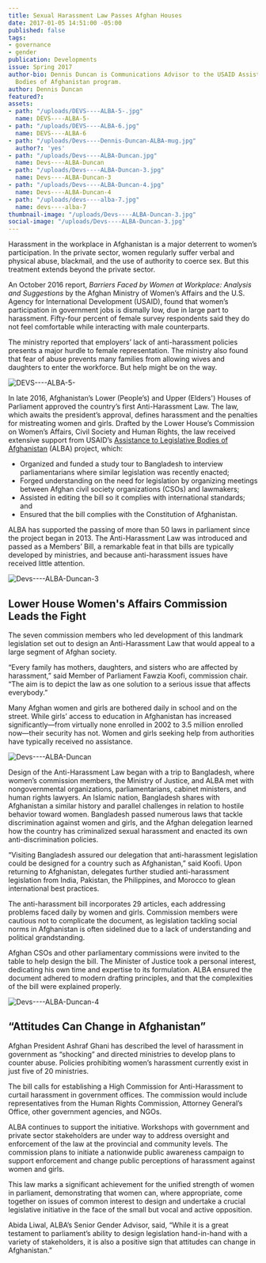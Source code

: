 ```yaml
---
title: Sexual Harassment Law Passes Afghan Houses
date: 2017-01-05 14:51:00 -05:00
published: false
tags:
- governance
- gender
publication: Developments
issue: Spring 2017
author-bio: Dennis Duncan is Communications Advisor to the USAID Assistance to Legislative
  Bodies of Afghanistan program.
author: Dennis Duncan
featured?: 
assets:
- path: "/uploads/DEVS----ALBA-5-.jpg"
  name: DEVS----ALBA-5-
- path: "/uploads/DEVS----ALBA-6.jpg"
  name: DEVS----ALBA-6
- path: "/uploads/Devs----Dennis-Duncan-ALBA-mug.jpg"
  author?: 'yes'
- path: "/uploads/Devs----ALBA-Duncan.jpg"
  name: Devs----ALBA-Duncan
- path: "/uploads/Devs----ALBA-Duncan-3.jpg"
  name: Devs----ALBA-Duncan-3
- path: "/uploads/Devs----ALBA-Duncan-4.jpg"
  name: Devs----ALBA-Duncan-4
- path: "/uploads/devs----alba-7.jpg"
  name: devs----alba-7
thumbnail-image: "/uploads/Devs----ALBA-Duncan-3.jpg"
social-image: "/uploads/Devs----ALBA-Duncan-3.jpg"
---
```


Harassment in the workplace in Afghanistan is a major deterrent to women’s participation. In the private sector, women regularly suffer verbal and physical abuse, blackmail, and the use of authority to coerce sex. But this treatment extends beyond the private sector.




An October 2016 report, *Barriers Faced by Women at Workplace: Analysis and Suggestions* by the Afghan Ministry of Women’s Affairs and the U.S. Agency for International Development (USAID), found that women’s participation in government jobs is dismally low, due in large part to harassment. Fifty-four percent of female survey respondents said they do not feel comfortable while interacting with male counterparts.

The ministry reported that employers’ lack of anti-harassment policies presents a major hurdle to female representation. The ministry also found that fear of abuse prevents many families from allowing wives and daughters to enter the workforce. But help might be on the way.

![DEVS----ALBA-5-](/uploads/DEVS----ALBA-5-.jpg "Voting in the Afghan Parliament to pass the Anti-Harassment Law.") 

In late 2016, Afghanistan’s Lower (People’s) and Upper (Elders') Houses of Parliament approved the country’s first Anti-Harassment Law. The law, which awaits the president’s approval, defines harassment and the penalties for mistreating women and girls. Drafted by the Lower House’s Commission on Women’s Affairs, Civil Society and Human Rights, the law received extensive support from USAID’s [Assistance to Legislative Bodies of Afghanistan](https://www.dai.com/our-work/projects/afghanistan-assistance-legislative-bodies-afghanistan-alba) (ALBA) project, which:

* Organized and funded a study tour to Bangladesh to interview parliamentarians where similar legislation was recently enacted;
* Forged understanding on the need for legislation by organizing meetings between Afghan civil society organizations (CSOs) and lawmakers;
* Assisted in editing the bill so it complies with international standards; and
* Ensured that the bill complies with the Constitution of Afghanistan.

ALBA has supported the passing of more than 50 laws in parliament since the project began in 2013. The Anti-Harassment Law was introduced and passed as a Members’ Bill, a remarkable feat in that bills are typically developed by ministries, and because anti-harassment issues have received little attention.

![Devs----ALBA-Duncan-3](/uploads/Devs----ALBA-Duncan-3.jpg "Bangladesh Parliamentarian HE Dr. Shirin Sharmin Chaudhury, left, presents an honorary plaque to Afghan parliamentarian Fawzia Koofi during the ALBA study tour to Bangladesh.")

## Lower House Women's Affairs Commission Leads the Fight

The seven commission members who led development of this landmark legislation set out to design an Anti-Harassment Law that would appeal to a large segment of Afghan society.

“Every family has mothers, daughters, and sisters who are affected by harassment,” said Member of Parliament Fawzia Koofi, commission chair. “The aim is to depict the law as one solution to a serious issue that affects everybody.” 

Many Afghan women and girls are bothered daily in school and on the street. While girls’ access to education in Afghanistan has increased significantly—from virtually none enrolled in 2002 to 3.5 million enrolled now—their security has not. Women and girls seeking help from authorities have typically received no assistance.

![Devs----ALBA-Duncan](/uploads/Devs----ALBA-Duncan.jpg "Conference in Kabul, Afghanistan, in May 2016 to address gender equity.") 

Design of the Anti-Harassment Law began with a trip to Bangladesh, where women’s commission members, the Ministry of Justice, and ALBA met with nongovernmental organizations, parliamentarians, cabinet ministers, and human rights lawyers. An Islamic nation, Bangladesh shares with Afghanistan a similar history and parallel challenges in relation to hostile behavior toward women. Bangladesh passed numerous laws that tackle discrimination against women and girls, and the Afghan delegation learned how the country has criminalized sexual harassment and enacted its own anti-discrimination policies. 

“Visiting Bangladesh assured our delegation that anti-harassment legislation could be designed for a country such as Afghanistan,” said Koofi. Upon returning to Afghanistan, delegates further studied anti-harassment legislation from India, Pakistan, the Philippines, and Morocco to glean international best practices.

The anti-harassment bill incorporates 29 articles, each addressing problems faced daily by women and girls. Commission members were cautious not to complicate the document, as legislation tackling social norms in Afghanistan is often sidelined due to a lack of understanding and political grandstanding.

Afghan CSOs and other parliamentary commissions were invited to the table to help design the bill. The Minister of Justice took a personal interest, dedicating his own time and expertise to its formulation. ALBA ensured the document adhered to modern drafting principles, and that the complexities of the bill were explained properly. 
         
![Devs----ALBA-Duncan-4](/uploads/Devs----ALBA-Duncan-4.jpg "Joint Commission of Afghanistan's Lower and Upper Houses of Parliament deliberating the final bill before sending it to the country's president for approval.") 

## “Attitudes Can Change in Afghanistan”

Afghan President Ashraf Ghani has described the level of harassment in government as “shocking” and directed ministries to develop plans to counter abuse. Policies prohibiting women’s harassment currently exist in just five of 20 ministries.

The bill calls for establishing a High Commission for Anti-Harassment to curtail harassment in government offices. The commission would include representatives from the Human Rights Commission, Attorney General’s Office, other government agencies, and NGOs.

ALBA continues to support the initiative. Workshops with government and private sector stakeholders are under way to address oversight and enforcement of the law at the provincial and community levels. The commission plans to initiate a nationwide public awareness campaign to support enforcement and change public perceptions of harassment against women and girls.

This law marks a significant achievement for the unified strength of women in parliament, demonstrating that women can, where appropriate, come together on issues of common interest to design and undertake a crucial legislative initiative in the face of the small but vocal and active opposition.

Abida Liwal, ALBA’s Senior Gender Advisor, said, “While it is a great testament to parliament’s ability to design legislation hand-in-hand with a variety of stakeholders, it is also a positive sign that attitudes can change in Afghanistan.”
